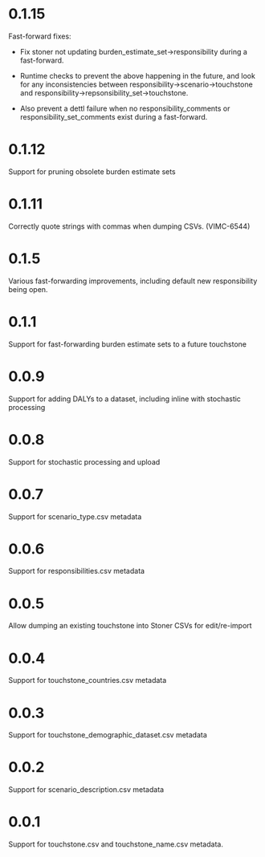 # 0.1.15

Fast-forward fixes:

  * Fix stoner not updating burden_estimate_set->responsibility during a fast-forward.

  * Runtime checks to prevent the above happening in the future, and look for any inconsistencies
    between responsibility->scenario->touchstone and responsibility->repsonsibility_set->touchstone.

  * Also prevent a dettl failure when no responsibility_comments or responsibility_set_comments exist
    during a fast-forward.

# 0.1.12

Support for pruning obsolete burden estimate sets

# 0.1.11

Correctly quote strings with commas when dumping CSVs. (VIMC-6544)

# 0.1.5

Various fast-forwarding improvements, including default new responsibility being open.

# 0.1.1

Support for fast-forwarding burden estimate sets to a future touchstone

# 0.0.9

Support for adding DALYs to a dataset, including inline with stochastic processing

# 0.0.8

Support for stochastic processing and upload

# 0.0.7

Support for scenario_type.csv metadata

# 0.0.6

Support for responsibilities.csv metadata

# 0.0.5

Allow dumping an existing touchstone into Stoner CSVs for edit/re-import

# 0.0.4

Support for touchstone_countries.csv metadata

# 0.0.3

Support for touchstone_demographic_dataset.csv metadata

# 0.0.2

Support for scenario_description.csv metadata

# 0.0.1

Support for touchstone.csv and touchstone_name.csv metadata.
